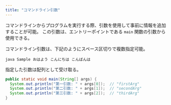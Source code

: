 ```yaml
---
title: "コマンドライン引数"
---
```


コマンドラインからプログラムを実行する際、引数を使用して事前に情報を追加することが可能。
この引数は、エントリーポイントである `main` 関数の引数から使用できる。

コマンドライン引数は、下記のようにスペース区切りで複数指定可能。

```shell
java Sample おはよう こんにちは こんばんは
```

指定した引数は配列として受け取る。

```java
public static void main(String[] args) {
  System.out.println("第一引数: " + args[0]);  // "firstArg"
  System.out.println("第二引数: " + args[1]);  // "secondArg"
  System.out.println("第三引数: " + args[2]);  // "thirdArg"
}
```
